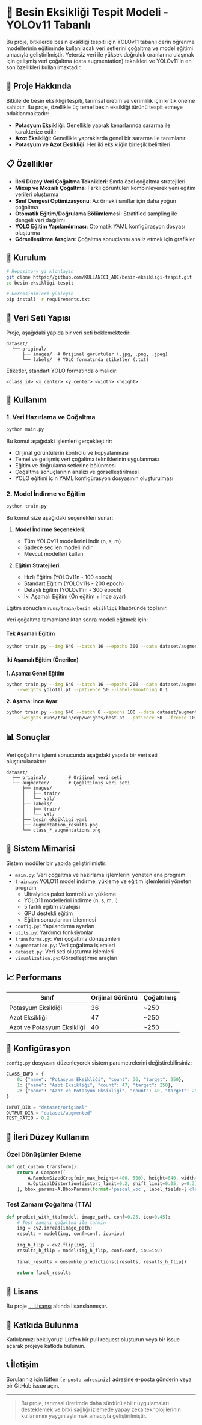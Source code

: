 
# 🌿 Besin Eksikliği Tespit Modeli - YOLOv11 Tabanlı

Bu proje, bitkilerde besin eksikliği tespiti için YOLOv11 tabanlı derin öğrenme modellerinin eğitiminde kullanılacak veri setlerini çoğaltma ve model eğitimi amacıyla geliştirilmiştir. Yetersiz veri ile yüksek doğruluk oranlarına ulaşmak için gelişmiş veri çoğaltma (data augmentation) teknikleri ve YOLOv11'in en son özellikleri kullanılmaktadır.

## 📌 Proje Hakkında

Bitkilerde besin eksikliği tespiti, tarımsal üretim ve verimlilik için kritik öneme sahiptir. Bu proje, özellikle üç temel besin eksikliği türünü tespit etmeye odaklanmaktadır:

- **Potasyum Eksikliği**: Genellikle yaprak kenarlarında sararma ile karakterize edilir  
- **Azot Eksikliği**: Genellikle yapraklarda genel bir sararma ile tanımlanır  
- **Potasyum ve Azot Eksikliği**: Her iki eksikliğin birleşik belirtileri

## 📋 Özellikler

- **İleri Düzey Veri Çoğaltma Teknikleri**: Sınıfa özel çoğaltma stratejileri  
- **Mixup ve Mozaik Çoğaltma**: Farklı görüntüleri kombinleyerek yeni eğitim verileri oluşturma  
- **Sınıf Dengesi Optimizasyonu**: Az örnekli sınıflar için daha yoğun çoğaltma  
- **Otomatik Eğitim/Doğrulama Bölümlemesi**: Stratified sampling ile dengeli veri dağılımı  
- **YOLO Eğitim Yapılandırması**: Otomatik YAML konfigürasyon dosyası oluşturma  
- **Görselleştirme Araçları**: Çoğaltma sonuçlarını analiz etmek için grafikler

## 🔧 Kurulum

```bash
# Repository'yi klonlayın
git clone https://github.com/KULLANICI_ADI/besin-eksikligi-tespit.git
cd besin-eksikligi-tespit

# Gereksinimleri yükleyin
pip install -r requirements.txt
```

## 📁 Veri Seti Yapısı

Proje, aşağıdaki yapıda bir veri seti beklemektedir:

```
dataset/
  └── original/
      ├── images/  # Orijinal görüntüler (.jpg, .png, .jpeg)
      └── labels/  # YOLO formatında etiketler (.txt)
```

Etiketler, standart YOLO formatında olmalıdır:

```
<class_id> <x_center> <y_center> <width> <height>
```

## 🚀 Kullanım

### 1. Veri Hazırlama ve Çoğaltma

```bash
python main.py
```

Bu komut aşağıdaki işlemleri gerçekleştirir:

- Orijinal görüntülerin kontrolü ve kopyalanması  
- Temel ve gelişmiş veri çoğaltma tekniklerinin uygulanması  
- Eğitim ve doğrulama setlerine bölünmesi  
- Çoğaltma sonuçlarının analizi ve görselleştirilmesi  
- YOLO eğitimi için YAML konfigürasyon dosyasının oluşturulması  

### 2. Model İndirme ve Eğitim

```bash
python train.py
```

Bu komut size aşağıdaki seçenekleri sunar:

1. **Model İndirme Seçenekleri**:
   - Tüm YOLOv11 modellerini indir (n, s, m)
   - Sadece seçilen modeli indir
   - Mevcut modelleri kullan

2. **Eğitim Stratejileri**:
   - Hızlı Eğitim (YOLOv11n - 100 epoch)
   - Standart Eğitim (YOLOv11s - 200 epoch)
   - Detaylı Eğitim (YOLOv11m - 300 epoch)
   - İki Aşamalı Eğitim (Ön eğitim + İnce ayar)

Eğitim sonuçları `runs/train/besin_eksikligi` klasöründe toplanır.

Veri çoğaltma tamamlandıktan sonra modeli eğitmek için:

#### Tek Aşamalı Eğitim

```bash
python train.py --img 640 --batch 16 --epochs 300 --data dataset/augmented/besin_eksikligi.yaml --weights yolo11l.pt
```

#### İki Aşamalı Eğitim (Önerilen)

**1. Aşama: Genel Eğitim**

```bash
python train.py --img 640 --batch 16 --epochs 200 --data dataset/augmented/besin_eksikligi.yaml \
    --weights yolo11l.pt --patience 50 --label-smoothing 0.1
```

**2. Aşama: İnce Ayar**

```bash
python train.py --img 640 --batch 8 --epochs 100 --data dataset/augmented/besin_eksikligi.yaml \
    --weights runs/train/exp/weights/best.pt --patience 50 --freeze 10 --lr0 0.0001
```

## 📊 Sonuçlar

Veri çoğaltma işlemi sonucunda aşağıdaki yapıda bir veri seti oluşturulacaktır:

```
dataset/
  ├── original/        # Orijinal veri seti
  └── augmented/       # Çoğaltılmış veri seti
      ├── images/
      │   ├── train/
      │   └── val/
      ├── labels/
      │   ├── train/
      │   └── val/
      ├── besin_eksikligi.yaml
      ├── augmentation_results.png
      └── class_*_augmentations.png
```

## 🧱 Sistem Mimarisi

Sistem modüler bir yapıda geliştirilmiştir:

- `main.py`: Veri çoğaltma ve hazırlama işlemlerini yöneten ana program
- `train.py`: YOLO11 model indirme, yükleme ve eğitim işlemlerini yöneten program
  * Ultralytics paket kontrolü ve yükleme
  * YOLO11 modellerini indirme (n, s, m, l)
  * 5 farklı eğitim stratejisi
  * GPU destekli eğitim
  * Eğitim sonuçlarının izlenmesi
- `config.py`: Yapılandırma ayarları  
- `utils.py`: Yardımcı fonksiyonlar  
- `transforms.py`: Veri çoğaltma dönüşümleri  
- `augmentation.py`: Veri çoğaltma işlemleri  
- `dataset.py`: Veri seti oluşturma işlemleri  
- `visualization.py`: Görselleştirme araçları  

## 📈 Performans

| Sınıf                        | Orijinal Görüntü | Çoğaltılmış |
|-----------------------------|------------------|-------------|
| Potasyum Eksikliği          | 36               | ~250        |
| Azot Eksikliği              | 47               | ~250        |
| Azot ve Potasyum Eksikliği | 40               | ~250        |

## 📝 Konfigürasyon

`config.py` dosyasını düzenleyerek sistem parametrelerini değiştirebilirsiniz:

```python
CLASS_INFO = {
    0: {"name": "Potasyum Eksikliği", "count": 36, "target": 250},
    1: {"name": "Azot Eksikliği", "count": 47, "target": 250},
    2: {"name": "Azot ve Potasyum Eksikliği", "count": 40, "target": 250}
}

INPUT_DIR = "dataset/original"
OUTPUT_DIR = "dataset/augmented"
TEST_RATIO = 0.2
```

## 🔮 İleri Düzey Kullanım

### Özel Dönüşümler Ekleme

```python
def get_custom_transform():
    return A.Compose([
        A.RandomSizedCrop(min_max_height=(400, 500), height=640, width=640, p=0.5),
        A.OpticalDistortion(distort_limit=0.2, shift_limit=0.05, p=0.3),
    ], bbox_params=A.BboxParams(format='pascal_voc', label_fields=['class_labels']))
```

### Test Zamanı Çoğaltma (TTA)

```python
def predict_with_tta(model, image_path, conf=0.25, iou=0.45):
    # Test zamanı çoğaltma ile tahmin
    img = cv2.imread(image_path)
    results = model(img, conf=conf, iou=iou)
    
    img_h_flip = cv2.flip(img, 1)
    results_h_flip = model(img_h_flip, conf=conf, iou=iou)
    
    final_results = ensemble_predictions([results, results_h_flip])
    
    return final_results
```

## 📄 Lisans

Bu proje [... Lisansı](LICENSE) altında lisanslanmıştır.

## 👥 Katkıda Bulunma

Katkılarınızı bekliyoruz! Lütfen bir pull request oluşturun veya bir issue açarak projeye katkıda bulunun.

## 📞 İletişim

Sorularınız için lütfen `[e-posta adresiniz]` adresine e-posta gönderin veya bir GitHub issue açın.

---

> Bu proje, tarımsal üretimde daha sürdürülebilir uygulamaları desteklemek ve bitki sağlığı izlemede yapay zeka teknolojilerinin kullanımını yaygınlaştırmak amacıyla geliştirilmiştir.
